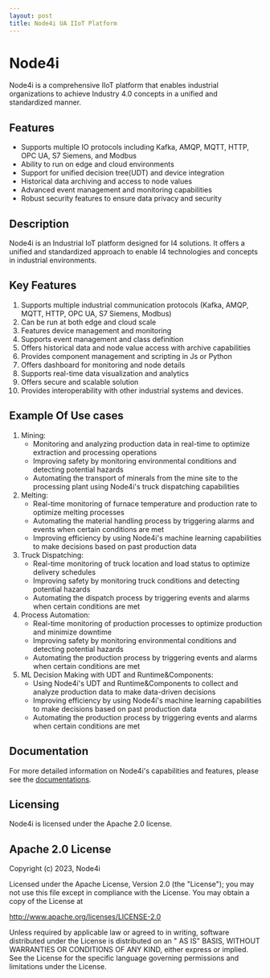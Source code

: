```yaml
---
layout: post
title: Node4i UA IIoT Platform
---
```


# Node4i
Node4i is a comprehensive IIoT platform that enables industrial organizations to achieve Industry 4.0 concepts in a
unified and standardized manner.

## Features

- Supports multiple IO protocols including Kafka, AMQP, MQTT, HTTP, OPC UA, S7 Siemens, and Modbus
- Ability to run on edge and cloud environments
- Support for unified decision tree(UDT) and device integration
- Historical data archiving and access to node values
- Advanced event management and monitoring capabilities
- Robust security features to ensure data privacy and security

## Description

Node4i is an Industrial IoT platform designed for I4 solutions. It offers a unified and standardized approach to enable
I4 technologies and concepts in industrial environments.

## Key Features

1. Supports multiple industrial communication protocols (Kafka, AMQP, MQTT, HTTP, OPC UA, S7 Siemens, Modbus)
2. Can be run at both edge and cloud scale
3. Features device management and monitoring
4. Supports event management and class definition
5. Offers historical data and node value access with archive capabilities
6. Provides component management and scripting in Js or Python
7. Offers dashboard for monitoring and node details
8. Supports real-time data visualization and analytics
9. Offers secure and scalable solution
10. Provides interoperability with other industrial systems and devices.

## Example Of Use cases

1. Mining:
    - Monitoring and analyzing production data in real-time to optimize extraction and processing operations
    - Improving safety by monitoring environmental conditions and detecting potential hazards
    - Automating the transport of minerals from the mine site to the processing plant using Node4i's truck dispatching
      capabilities
2. Melting:
    - Real-time monitoring of furnace temperature and production rate to optimize melting processes
    - Automating the material handling process by triggering alarms and events when certain conditions are met
    - Improving efficiency by using Node4i's machine learning capabilities to make decisions based on past production
      data
3. Truck Dispatching:
    - Real-time monitoring of truck location and load status to optimize delivery schedules
    - Improving safety by monitoring truck conditions and detecting potential hazards
    - Automating the dispatch process by triggering events and alarms when certain conditions are met
4. Process Automation:
    - Real-time monitoring of production processes to optimize production and minimize downtime
    - Improving safety by monitoring environmental conditions and detecting potential hazards
    - Automating the production process by triggering events and alarms when certain conditions are met
5. ML Decision Making with UDT and Runtime&Components:
    - Using Node4i's UDT and Runtime&Components to collect and analyze production data to make data-driven decisions
    - Improving efficiency by using Node4i's machine learning capabilities to make decisions based on past production
      data
    - Automating the production process by triggering events and alarms when certain conditions are met

## Documentation

For more detailed information on Node4i's capabilities and features, please see the [documentations](./docs).

## Licensing

Node4i is licensed under the Apache 2.0 license.

## Apache 2.0 License

Copyright (c) 2023, Node4i

Licensed under the Apache License, Version 2.0 (the "License"); you may not use this file except in compliance with the
License. You may obtain a copy of the License at

http://www.apache.org/licenses/LICENSE-2.0

Unless required by applicable law or agreed to in writing, software distributed under the License is distributed on an "
AS IS" BASIS, WITHOUT WARRANTIES OR CONDITIONS OF ANY KIND, either express or implied. See the License for the specific
language governing permissions and limitations under the License.
